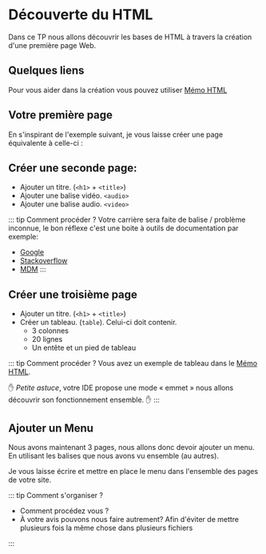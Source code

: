 # Découverte du HTML

Dans ce TP nous allons découvrir les bases de HTML à travers la création d'une première page Web.

## Quelques liens

Pour vous aider dans la création vous pouvez utiliser [Mémo HTML](/cheatsheets/html/)

## Votre première page

En s'inspirant de l'exemple suivant, je vous laisse créer une page équivalente à celle-ci :

<ExternalIframe bordered src="/demo/html/index.html" />

## Créer une seconde page:

- Ajouter un titre. (`<h1>` + `<title>`)
- Ajouter une balise vidéo. `<audio>`
- Ajouter une balise audio. `<video>`

::: tip Comment procéder ?
Votre carrière sera faite de balise / problème inconnue, le bon réflexe c'est une boite à outils de documentation par exemple:

- [Google](https://www.google.com)
- [Stackoverflow](https://stackoverflow.com/)
- [MDM](https://developer.mozilla.org/en-US/docs/Web/HTML/Element/video)
  :::

## Créer une troisième page

- Ajouter un titre. (`<h1>` + `<title>`)
- Créer un tableau. (`table`). Celui-ci doit contenir.
  - 3 colonnes
  - 20 lignes
  - Un entête et un pied de tableau

::: tip Comment procéder ?
Vous avez un exemple de tableau dans le [Mémo HTML](/cheatsheets/html).

:hand: _Petite astuce_, votre IDE propose une mode « emmet » nous allons découvrir son fonctionnement ensemble. :hand:
:::

## Ajouter un Menu

Nous avons maintenant 3 pages, nous allons donc devoir ajouter un menu. En utilisant les balises que nous avons vu ensemble (au autres).

Je vous laisse écrire et mettre en place le menu dans l'ensemble des pages de votre site.

::: tip Comment s'organiser ?

- Comment procédez vous ?
- À votre avis pouvons nous faire autrement? Afin d'éviter de mettre plusieurs fois la même chose dans plusieurs fichiers

:::
